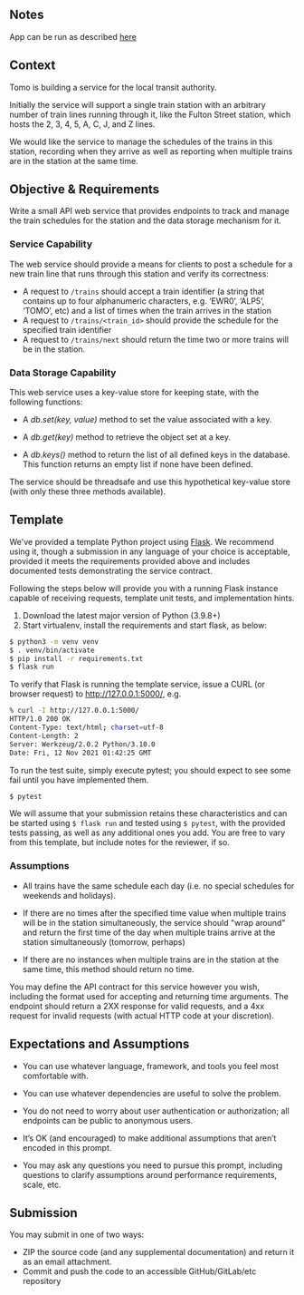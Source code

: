 ## Notes
App can be run as described [here](#Template)

## Context
Tomo is building a service for the local transit authority.

Initially the service will support a single train station with an arbitrary number of train lines running through it, like the Fulton Street station, which hosts the 2, 3, 4, 5, A, C, J, and Z lines.
  
We would like the service to manage the schedules of the trains in this station, recording when they arrive as well as reporting when multiple trains are in the station at the same time.

## Objective & Requirements

Write a small API web service that provides endpoints to track and manage the train schedules for the station and the data storage mechanism for it.

### Service Capability  

The web service should provide a means for clients to post a schedule for a new train line that runs through this station and verify its correctness:

- A request to `/trains` should accept a train identifier (a string that contains up to four alphanumeric characters, e.g. ‘EWR0’, ‘ALP5’, ‘TOMO’, etc) and a list of times when the train arrives in the station
- A request to `/trains/<train_id>` should provide the schedule for the specified train identifier
- A request to `/trains/next` should return the time two or more trains will be in the station.    
     
### Data Storage Capability

This web service uses a key-value store for keeping state, with the following functions:  

- A *db.set(key, value)* method to set the value associated with a key.    
    
- A *db.get(key)* method to retrieve the object set at a key.  
    
- A *db.keys()* method to return the list of all defined keys in the database. This function returns an empty list if none have been defined.  
      
The service should be threadsafe and use this hypothetical key-value store (with only these three methods available).
      
## Template

We've provided a template Python project using [Flask](https://flask.palletsprojects.com/en/2.0.x/]).  We recommend using it, though a submission in any language of your choice is acceptable, provided it meets the requirements provided above and includes documented tests demonstrating the service contract.

Following the steps below will provide you with a running Flask instance capable of receiving requests, template unit tests, and implementation hints.

1. Download the latest major version of Python (3.9.8+)
2. Start virtualenv, install the requirements and start flask, as below:
```bash
$ python3 -m venv venv
$ . venv/bin/activate
$ pip install -r requirements.txt
$ flask run
```

To verify that Flask is running the template service, issue a CURL (or browser request) to http://127.0.0.1:5000/, e.g.
```bash
% curl -I http://127.0.0.1:5000/ 
HTTP/1.0 200 OK
Content-Type: text/html; charset=utf-8
Content-Length: 2
Server: Werkzeug/2.0.2 Python/3.10.0
Date: Fri, 12 Nov 2021 01:42:25 GMT                       
```

To run the test suite, simply execute pytest; you should expect to see some fail until you have implemented them.
```bash
$ pytest
```

We will assume that your submission retains these characteristics and can be started using ```$ flask run``` and tested using ``` $ pytest ```, with the provided tests passing, as well as any additional ones you add. You are free to vary from this template, but include notes for the reviewer, if so.

### Assumptions

- All trains have the same schedule each day (i.e. no special schedules for weekends and holidays).  
    
- If there are no times after the specified time value when multiple trains will be in the station simultaneously, the service should "wrap around" and return the first time of the day when multiple trains arrive at the station simultaneously (tomorrow, perhaps)        
    
- If there are no instances when multiple trains are in the station at the same time, this method should return no time.

You may define the API contract for this service however you wish, including the format used for accepting and returning time arguments. The endpoint should return a 2XX response for valid requests, and a 4xx request for invalid requests (with actual HTTP code at your discretion).



## Expectations and Assumptions

- You can use whatever language, framework, and tools you feel most comfortable with.
    
- You can use whatever dependencies are useful to solve the problem.

- You do not need to worry about user authentication or authorization; all endpoints can be public to anonymous users.
    
- It’s OK (and encouraged) to make additional assumptions that aren’t encoded in this prompt.      
    
- You may ask any questions you need to pursue this prompt, including questions to clarify assumptions around performance requirements, scale, etc.




## Submission

You may submit in one of two ways:

- ZIP the source code (and any supplemental documentation) and return it as an email attachment.  
- Commit and push the code to an accessible GitHub/GitLab/etc repository
